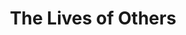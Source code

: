 ---
title: "The Lives of Others"
year: 2006
rating: 3.5
stars: "★★★½"
rewatched: true
permalink: "the-lives-of-others"
watched_on: 2023-08-05
---
